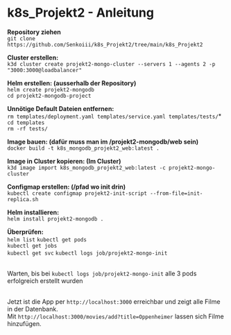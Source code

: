 # k8s_Projekt2 - Anleitung

**Repository ziehen**<br>
`git clone https://github.com/Senkoiii/k8s_Projekt2/tree/main/k8s_Projekt2`
<br>

**Cluster erstellen:**<br>
`k3d cluster create projekt2-mongo-cluster --servers 1 --agents 2 -p "3000:3000@loadbalancer"`

**Helm erstellen: (ausserhalb der Repository)**<br>
`helm create projekt2-mongodb`<br>
`cd projekt2-mongodb-project`

**Unnötige Default Dateien entfernen:**<br>
`rm templates/deployment.yaml templates/service.yaml templates/tests/`*<br>
`cd templates`<br>
`rm -rf tests/`<br>

**Image bauen: (dafür muss man im /projekt2-mongodb/web sein)**<br>
`docker build -t k8s_mongodb_projekt2_web:latest .`

**Image in Cluster kopieren: (Im Cluster)**<br>
`k3d image import k8s_mongodb_projekt2_web:latest -c projekt2-mongo-cluster`

**Configmap erstellen: (/pfad wo init drin)**<br>
`kubectl create configmap projekt2-init-script --from-file=init-replica.sh`

**Helm installieren:**<br>
`helm install projekt2-mongodb .`  

**Überprüfen:**<br>
`helm list`
`kubectl get pods`<br>
`kubectl get jobs`<br>
`kubectl get svc`
`kubectl logs job/projekt2-mongo-init` <br><br>


Warten, bis bei `kubectl logs job/projekt2-mongo-init` alle 3 pods erfolgreich erstellt wurden<br><br>

Jetzt ist die App per `http://localhost:3000` erreichbar und zeigt alle Filme in der Datenbank.<br>
Mit `http://localhost:3000/movies/add?title=Oppenheimer` lassen sich Filme hinzufügen.






